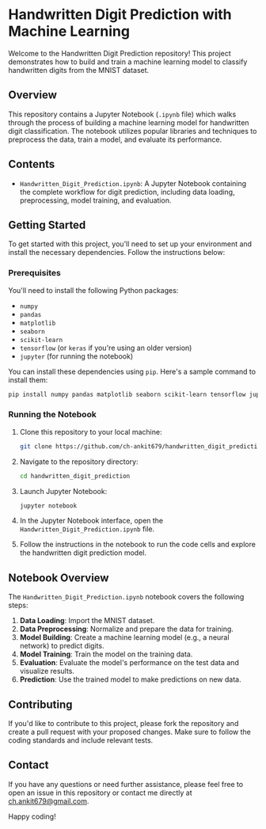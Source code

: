 # Handwritten Digit Prediction with Machine Learning

Welcome to the Handwritten Digit Prediction repository! This project demonstrates how to build and train a machine learning model to classify handwritten digits from the MNIST dataset.

## Overview

This repository contains a Jupyter Notebook (`.ipynb` file) which walks through the process of building a machine learning model for handwritten digit classification. The notebook utilizes popular libraries and techniques to preprocess the data, train a model, and evaluate its performance.

## Contents

- `Handwritten_Digit_Prediction.ipynb`: A Jupyter Notebook containing the complete workflow for digit prediction, including data loading, preprocessing, model training, and evaluation.

## Getting Started

To get started with this project, you'll need to set up your environment and install the necessary dependencies. Follow the instructions below:

### Prerequisites

You'll need to install the following Python packages:

- `numpy`
- `pandas`
- `matplotlib`
- `seaborn`
- `scikit-learn`
- `tensorflow` (or `keras` if you're using an older version)
- `jupyter` (for running the notebook)

You can install these dependencies using `pip`. Here's a sample command to install them:

```bash
pip install numpy pandas matplotlib seaborn scikit-learn tensorflow jupyter
```

### Running the Notebook

1. Clone this repository to your local machine:

    ```bash
    git clone https://github.com/ch-ankit679/handwritten_digit_prediction.git
    ```

2. Navigate to the repository directory:

    ```bash
    cd handwritten_digit_prediction
    ```

3. Launch Jupyter Notebook:

    ```bash
    jupyter notebook
    ```

4. In the Jupyter Notebook interface, open the `Handwritten_Digit_Prediction.ipynb` file.

5. Follow the instructions in the notebook to run the code cells and explore the handwritten digit prediction model.

## Notebook Overview

The `Handwritten_Digit_Prediction.ipynb` notebook covers the following steps:

1. **Data Loading**: Import the MNIST dataset.
2. **Data Preprocessing**: Normalize and prepare the data for training.
3. **Model Building**: Create a machine learning model (e.g., a neural network) to predict digits.
4. **Model Training**: Train the model on the training data.
5. **Evaluation**: Evaluate the model's performance on the test data and visualize results.
6. **Prediction**: Use the trained model to make predictions on new data.

## Contributing

If you'd like to contribute to this project, please fork the repository and create a pull request with your proposed changes. Make sure to follow the coding standards and include relevant tests.

## Contact

If you have any questions or need further assistance, please feel free to open an issue in this repository or contact me directly at [ch.ankit679@gmail.com](mailto:ch.ankit679@gmail.com).

Happy coding!

